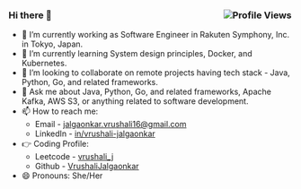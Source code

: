 ### Hi there 👋 <img align="right" src="https://komarev.com/ghpvc/?username=VrushaliJalgaonkar&color=blue" alt="Profile Views" />

- 🔭 I’m currently working as Software Engineer in Rakuten Symphony, Inc. in Tokyo, Japan.
- 🌱 I’m currently learning System design principles, Docker, and Kubernetes.
- 👯 I’m looking to collaborate on remote projects having tech stack - Java, Python, Go, and related frameworks.
- 💬 Ask me about Java, Python, Go, and related frameworks, Apache Kafka, AWS S3, or anything related to software development.
- 📫 How to reach me:  
  - Email - jalgaonkar.vrushali16@gmail.com  
  - LinkedIn - [in/vrushali-jalgaonkar](https://www.linkedin.com/in/vrushali-jalgaonkar/)  
- 👉 Coding Profile:  
  - Leetcode - [vrushali_j](https://leetcode.com/vrushali_j/)  
  - Github - [VrushaliJalgaonkar](https://github.com/VrushaliJalgaonkar)  
- 😄 Pronouns: She/Her  
